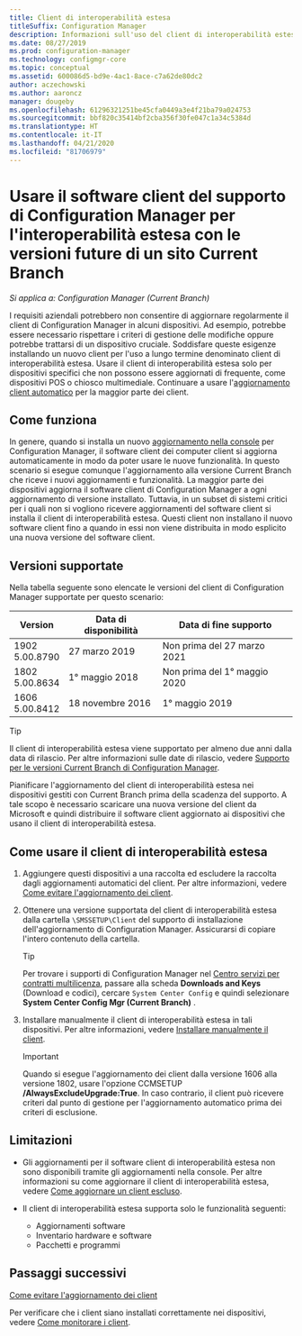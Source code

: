 ```yaml
---
title: Client di interoperabilità estesa
titleSuffix: Configuration Manager
description: Informazioni sull'uso del client di interoperabilità estesa per il supporto a lungo termine di un client di Configuration Manager statico con un sito Current Branch.
ms.date: 08/27/2019
ms.prod: configuration-manager
ms.technology: configmgr-core
ms.topic: conceptual
ms.assetid: 600086d5-bd9e-4ac1-8ace-c7a62de80dc2
author: aczechowski
ms.author: aaroncz
manager: dougeby
ms.openlocfilehash: 61296321251be45cfa0449a3e4f21ba79a024753
ms.sourcegitcommit: bbf820c35414bf2cba356f30fe047c1a34c5384d
ms.translationtype: HT
ms.contentlocale: it-IT
ms.lasthandoff: 04/21/2020
ms.locfileid: "81706979"
---
```

# <a name="use-the-configuration-manager-client-software-for-extended-interoperability-with-future-versions-of-a-current-branch-site"></a>Usare il software client del supporto di Configuration Manager per l'interoperabilità estesa con le versioni future di un sito Current Branch

*Si applica a: Configuration Manager (Current Branch)*  

I requisiti aziendali potrebbero non consentire di aggiornare regolarmente il client di Configuration Manager in alcuni dispositivi. Ad esempio, potrebbe essere necessario rispettare i criteri di gestione delle modifiche oppure potrebbe trattarsi di un dispositivo cruciale. Soddisfare queste esigenze installando un nuovo client per l'uso a lungo termine denominato client di interoperabilità estesa. Usare il client di interoperabilità estesa solo per dispositivi specifici che non possono essere aggiornati di frequente, come dispositivi POS o chiosco multimediale. Continuare a usare l'[aggiornamento client automatico](../clients/manage/upgrade/upgrade-clients-for-windows-computers.md#bkmk_autoupdate) per la maggior parte dei client.

## <a name="how-it-works"></a>Come funziona

In genere, quando si installa un nuovo [aggiornamento nella console](../servers/manage/install-in-console-updates.md) per Configuration Manager, il software client dei computer client si aggiorna automaticamente in modo da poter usare le nuove funzionalità. In questo scenario si esegue comunque l'aggiornamento alla versione Current Branch che riceve i nuovi aggiornamenti e funzionalità. La maggior parte dei dispositivi aggiorna il software client di Configuration Manager a ogni aggiornamento di versione installato. Tuttavia, in un subset di sistemi critici per i quali non si vogliono ricevere aggiornamenti del software client si installa il client di interoperabilità estesa. Questi client non installano il nuovo software client fino a quando in essi non viene distribuita in modo esplicito una nuova versione del software client.

## <a name="supported-versions"></a>Versioni supportate

Nella tabella seguente sono elencate le versioni del client di Configuration Manager supportate per questo scenario:

| Version | Data di disponibilità | Data di fine supporto |
|---------|---------|---------|
| 1902<br/>5.00.8790 | 27 marzo 2019 | Non prima del 27 marzo 2021 |
| 1802<br/>5.00.8634 | 1° maggio 2018 | Non prima del 1° maggio 2020 |
| 1606<br/>5.00.8412 | 18 novembre 2016 | 1° maggio 2019 |

> [!TIP]  
> Il client di interoperabilità estesa viene supportato per almeno due anni dalla data di rilascio. Per altre informazioni sulle date di rilascio, vedere [Supporto per le versioni Current Branch di Configuration Manager](../servers/manage/current-branch-versions-supported.md).  

Pianificare l'aggiornamento del client di interoperabilità estesa nei dispositivi gestiti con Current Branch prima della scadenza del supporto. A tale scopo è necessario scaricare una nuova versione del client da Microsoft e quindi distribuire il software client aggiornato ai dispositivi che usano il client di interoperabilità estesa.

## <a name="how-to-use-the-eic"></a>Come usare il client di interoperabilità estesa

1. Aggiungere questi dispositivi a una raccolta ed escludere la raccolta dagli aggiornamenti automatici del client. Per altre informazioni, vedere [Come evitare l'aggiornamento dei client](../clients/manage/upgrade/exclude-clients-windows.md).  

1. Ottenere una versione supportata del client di interoperabilità estesa dalla cartella `\SMSSETUP\Client` del supporto di installazione dell'aggiornamento di Configuration Manager. Assicurarsi di copiare l'intero contenuto della cartella.  

    > [!TIP]  
    > Per trovare i supporti di Configuration Manager nel [Centro servizi per contratti multilicenza](https://www.microsoft.com/Licensing/servicecenter/Downloads/DownloadsAndKeys.aspx), passare alla scheda **Downloads and Keys** (Download e codici), cercare `System Center Config` e quindi selezionare **System Center Config Mgr (Current Branch)** .

1. Installare manualmente il client di interoperabilità estesa in tali dispositivi. Per altre informazioni, vedere [Installare manualmente il client](../clients/deploy/deploy-clients-to-windows-computers.md#BKMK_Manual).  

    > [!Important]  
    > Quando si esegue l'aggiornamento dei client dalla versione 1606 alla versione 1802, usare l'opzione CCMSETUP **/AlwaysExcludeUpgrade:True**. In caso contrario, il client può ricevere criteri dal punto di gestione per l'aggiornamento automatico prima dei criteri di esclusione.  

## <a name="limitations"></a>Limitazioni

- Gli aggiornamenti per il software client di interoperabilità estesa non sono disponibili tramite gli aggiornamenti nella console. Per altre informazioni su come aggiornare il client di interoperabilità estesa, vedere [Come aggiornare un client escluso](../clients/manage/upgrade/exclude-clients-windows.md#bkmk_override).  

- Il client di interoperabilità estesa supporta solo le funzionalità seguenti:  

  - Aggiornamenti software  
  - Inventario hardware e software
  - Pacchetti e programmi

## <a name="next-steps"></a>Passaggi successivi

[Come evitare l'aggiornamento dei client](../clients/manage/upgrade/exclude-clients-windows.md)

Per verificare che i client siano installati correttamente nei dispositivi, vedere [Come monitorare i client](../clients/manage/monitor-clients.md).
